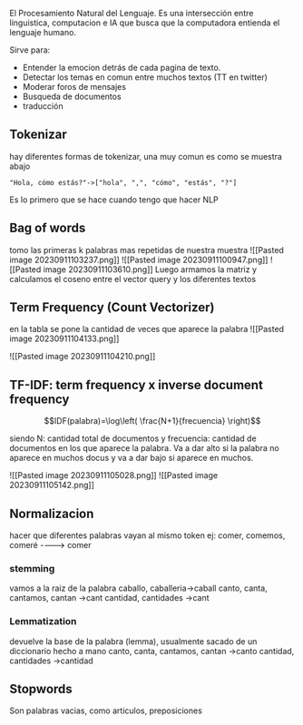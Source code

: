 El Procesamiento Natural del Lenguaje. Es una intersección entre linguistica, computacion e IA que busca que la computadora entienda el lenguaje humano.

Sirve para: 
- Entender la emocion detrás de cada pagina de texto.
- Detectar los temas en comun entre muchos textos (TT en twitter)
- Moderar foros de mensajes
- Busqueda de documentos
- traducción


## Tokenizar
hay diferentes formas de tokenizar, una muy comun es como se muestra abajo
```
"Hola, cómo estás?"->["hola", ",", "cómo", "estás", "?"]
```

Es lo primero que se hace cuando tengo que hacer NLP

## Bag of words

tomo las primeras k palabras mas repetidas de nuestra muestra
![[Pasted image 20230911103237.png]]
![[Pasted image 20230911100947.png]]
![[Pasted image 20230911103610.png]]
Luego armamos la matriz y calculamos 
el coseno entre el vector query y los diferentes textos

## Term Frequency (Count Vectorizer)

en la tabla se pone la cantidad de veces que aparece la palabra
![[Pasted image 20230911104133.png]]

![[Pasted image 20230911104210.png]]

## TF-IDF: term frequency x inverse document frequency
$$IDF(palabra)=\log\left( \frac{N+1}{frecuencia} \right)$$

siendo N: cantidad total de documentos y frecuencia: cantidad de documentos en los que aparece la palabra. Va a dar alto si la palabra no aparece en muchos docus y va a dar bajo si aparece en muchos.

![[Pasted image 20230911105028.png]]
![[Pasted image 20230911105142.png]]


## Normalizacion

hacer que diferentes palabras vayan al mismo token
ej: comer, comemos, comeré ----> comer
### stemming
vamos a la raiz de la palabra
caballo, caballeria->caball
canto, canta, cantamos, cantan ->cant
cantidad, cantidades ->cant
### Lemmatization
devuelve la base de la palabra (lemma), usualmente sacado de un diccionario hecho a mano
canto, canta, cantamos, cantan ->canto
cantidad, cantidades ->cantidad

## Stopwords
Son palabras vacias, como articulos, preposiciones